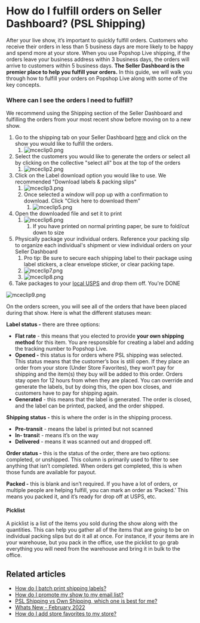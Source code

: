 # How do I fulfill orders on Seller Dashboard? (PSL Shipping)

After your live show, it’s important to quickly fulfill orders. Customers who receive their orders in less than 5 business days are more likely to be happy and spend more at your store. When you use Popshop Live shipping, if the orders leave your business address within 3 business days, the orders will arrive to customers within 5 business days. **The Seller Dashboard is the premier place to help you fulfill your orders.** In this guide, we will walk you through how to fulfill your orders on Popshop Live along with some of the key concepts.

### **Where can I see the orders I need to fulfill?**

We recommend using the Shipping section of the Seller Dashboard and fulfilling the orders from your most recent show before moving on to a new show.

1. Go to the shipping tab on your Seller Dashboard [here](https://dashboard.popshop.live/orders/shows/shipping) and click on the show you would like to fulfill the orders.&#x20;
   1. ![mceclip0.png](https://help.popshop.live/hc/article\_attachments/4409472948761/mceclip0.png)
2. Select the customers you would like to generate the orders or select all by clicking on the collective "select all" box at the top of the orders
   1. ![mceclip2.png](https://help.popshop.live/hc/article\_attachments/4409472963865/mceclip2.png)
3. Click on the Label download option you would like to use. We recommended "Download labels & packing slips"
   1. ![mceclip3.png](https://help.popshop.live/hc/article\_attachments/4409457090329/mceclip3.png)
   2. Once selected a window will pop up with a confirmation to download. Click "Click here to download them"
      1. ![mceclip5.png](https://help.popshop.live/hc/article\_attachments/4409472978073/mceclip5.png)
4. Open the downloaded file and set it to print
   1. ![mceclip6.png](https://help.popshop.live/hc/article\_attachments/4409457106585/mceclip6.png)
      1. If you have printed on normal printing paper, be sure to fold/cut down to size
5. Physically package your individual orders. Reference your packing slip to organize each individual's shipment or view individual orders on your Seller Dashboard
   1. Pro tip: Be sure to secure each shipping label to their package using label stickers, a clear envelope sticker, or clear packing tape.&#x20;
   2. ![mceclip7.png](https://help.popshop.live/hc/article\_attachments/4409473007001/mceclip7.png)
   3. ![mceclip8.png](https://help.popshop.live/hc/article\_attachments/4409464265625/mceclip8.png)
6. Take packages to your [local USPS](https://faq.usps.com/s/article/Find-USPS-Locations) and drop them off. You're DONE&#x20;

![mceclip9.png](https://help.popshop.live/hc/article\_attachments/4409457189145/mceclip9.png)

On the orders screen, you will see all of the orders that have been placed during that show. Here is what the different statuses mean:

**Label status -** there are three options:

* **Flat rate** - this means that you elected to provide **your own shipping method** for this item. You are responsible for creating a label and adding the tracking number to Popshop Live.
* **Opened -** this status is for orders where PSL shipping was selected. This status means that the customer’s box is still open. If they place an order from your store (Under Store Favorites), they won’t pay for shipping and the item(s) they buy will be added to this order. Orders stay open for 12 hours from when they are placed. You can override and generate the labels, but by doing this, the open box closes, and customers have to pay for shipping again.
* **Generated** - this means that the label is generated. The order is closed, and the label can be printed, packed, and the order shipped.

**Shipping status -** this is where the order is in the shipping process.

* **Pre-transit** - means the label is printed but not scanned
* **In- transi**t - means it’s on the way
* **Delivered** - means it was scanned out and dropped off.

**Order status -** this is the status of the order, there are two options: completed, or unshipped. This column is primarily used to filter to see anything that isn’t completed. When orders get completed, this is when those funds are available for payout.

**Packed -** this is blank and isn’t required. If you have a lot of orders, or multiple people are helping fulfill, you can mark an order as ‘Packed.’ This means you packed it, and it’s ready for drop off at USPS, etc.

#### **Picklist**

A picklist is a list of the items you sold during the show along with the quantities. This can help you gather all of the items that are going to be on individual packing slips but do it all at once. For instance, if your items are in your warehouse, but you pack in the office, use the picklist to go grab everything you will need from the warehouse and bring it in bulk to the office.

## Related articles

* [How do I batch print shipping labels?](https://jamble.gitbook.io/popshop-live/shipping-purchases-and-pick-up/fulfillment-and-shipping/how-do-i-batch-print-shipping-labels)
* [How do I promote my show to my email list?](https://jamble.gitbook.io/popshop-live/marketing/marketing-basics/how-do-i-promote-my-show-to-my-email-list)
* [PSL Shipping vs Own Shipping, which one is best for me?](https://jamble.gitbook.io/popshop-live/shipping-purchases-and-pick-up/fulfillment-and-shipping/psl-shipping-vs-own-shipping-which-one-is-best-for-me)
* [Whats New - February 2022](https://jamble.gitbook.io/popshop-live/whats-new-this-month/announcements-2022/whats-new-february-2022)
* [How do I add store favorites to my store?](https://jamble.gitbook.io/popshop-live/scheduling-a-show/how-do-i-add-store-favorites-to-my-store)
